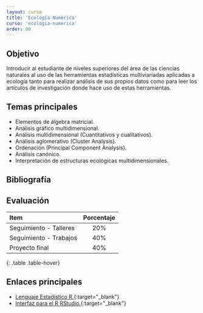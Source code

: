 ```yaml
---
layout: curso
title: 'Ecología Numérica'
curso: 'ecologia-numerica'
order: 00
---
```



## Objetivo

Introducir al estudiante de niveles superiores del área de las ciencias naturales
al uso de las herramientas estadísticas multiviariadas aplicadas a ecología
tanto para realizar análisis de sus propios datos como para
leer los artículos de investigación donde hace uso de estas herramientas.

## Temas principales

 - Elementos de álgebra matricial.
 - Análisis gráfico multidimensional.
 - Análisis multidimensional (Cuantitativos y cualitativos).
 - Análisis aglomerativo (Cluster Analysis).
 - Ordenación (Principal Component Analysis).
 - Análisis canónico.
 - Interpretación de estructuras ecológicas multidimensionales.

## Bibliografía


## Evaluación

| Item                   | Porcentaje |
|:-----------------------|:----------:|
| Seguimiento - Talleres |        20% |
| Seguimiento - Trabajos |        40% |
| Proyecto final         |        40% |
{: .table .table-hover}

## Enlaces principales

* [Lenguaje Estadístico R.](http://cran.r-project.org/bin/windows/base/){:target="_blank"}
* [Interfaz para el R RStudio.](http://www.rstudio.com/products/rstudio/download/){:target="_blank"}





